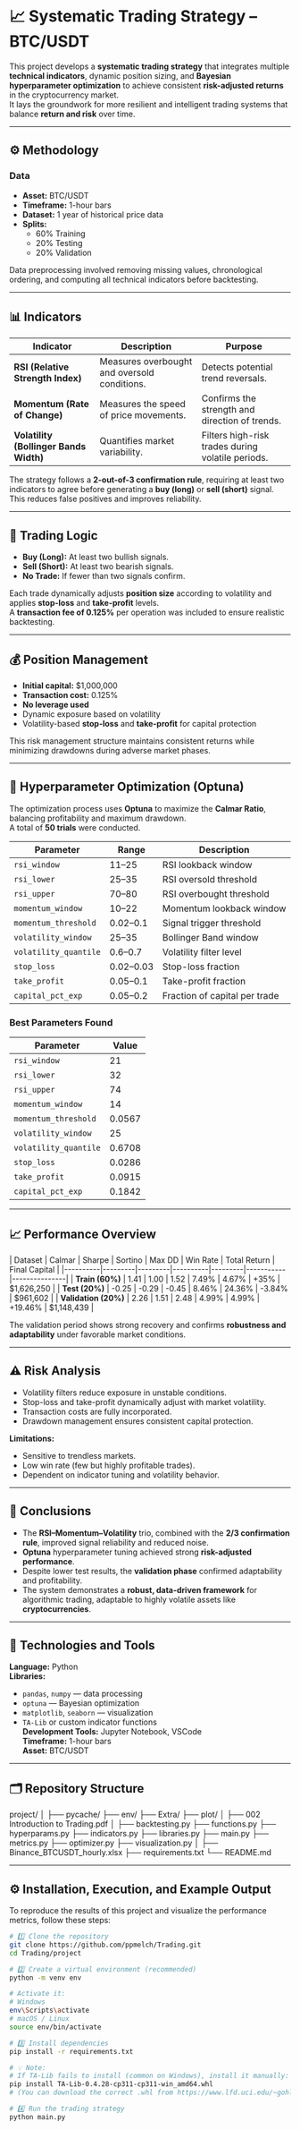 # 📈 Systematic Trading Strategy – BTC/USDT

This project develops a **systematic trading strategy** that integrates multiple **technical indicators**, dynamic position sizing, and **Bayesian hyperparameter optimization** to achieve consistent **risk-adjusted returns** in the cryptocurrency market.  
It lays the groundwork for more resilient and intelligent trading systems that balance **return and risk** over time.

---

## ⚙️ Methodology

### Data
- **Asset:** BTC/USDT  
- **Timeframe:** 1-hour bars  
- **Dataset:** 1 year of historical price data  
- **Splits:**  
  - 60% Training  
  - 20% Testing  
  - 20% Validation  

Data preprocessing involved removing missing values, chronological ordering, and computing all technical indicators before backtesting.

---

## 📊 Indicators

| Indicator | Description | Purpose |
|------------|-------------|----------|
| **RSI (Relative Strength Index)** | Measures overbought and oversold conditions. | Detects potential trend reversals. |
| **Momentum (Rate of Change)** | Measures the speed of price movements. | Confirms the strength and direction of trends. |
| **Volatility (Bollinger Bands Width)** | Quantifies market variability. | Filters high-risk trades during volatile periods. |

The strategy follows a **2-out-of-3 confirmation rule**, requiring at least two indicators to agree before generating a **buy (long)** or **sell (short)** signal. This reduces false positives and improves reliability.

---

## 💼 Trading Logic

- **Buy (Long):** At least two bullish signals.  
- **Sell (Short):** At least two bearish signals.  
- **No Trade:** If fewer than two signals confirm.  

Each trade dynamically adjusts **position size** according to volatility and applies **stop-loss** and **take-profit** levels.  
A **transaction fee of 0.125%** per operation was included to ensure realistic backtesting.

---

## 💰 Position Management

- **Initial capital:** \$1,000,000  
- **Transaction cost:** 0.125%  
- **No leverage used**  
- Dynamic exposure based on volatility  
- Volatility-based **stop-loss** and **take-profit** for capital protection  

This risk management structure maintains consistent returns while minimizing drawdowns during adverse market phases.

---

## 🧠 Hyperparameter Optimization (Optuna)

The optimization process uses **Optuna** to maximize the **Calmar Ratio**, balancing profitability and maximum drawdown.  
A total of **50 trials** were conducted.

| Parameter | Range | Description |
|------------|--------|-------------|
| `rsi_window` | 11–25 | RSI lookback window |
| `rsi_lower` | 25–35 | RSI oversold threshold |
| `rsi_upper` | 70–80 | RSI overbought threshold |
| `momentum_window` | 10–22 | Momentum lookback window |
| `momentum_threshold` | 0.02–0.1 | Signal trigger threshold |
| `volatility_window` | 25–35 | Bollinger Band window |
| `volatility_quantile` | 0.6–0.7 | Volatility filter level |
| `stop_loss` | 0.02–0.03 | Stop-loss fraction |
| `take_profit` | 0.05–0.1 | Take-profit fraction |
| `capital_pct_exp` | 0.05–0.2 | Fraction of capital per trade |

### Best Parameters Found

| Parameter | Value |
|------------|--------|
| `rsi_window` | 21 |
| `rsi_lower` | 32 |
| `rsi_upper` | 74 |
| `momentum_window` | 14 |
| `momentum_threshold` | 0.0567 |
| `volatility_window` | 25 |
| `volatility_quantile` | 0.6708 |
| `stop_loss` | 0.0286 |
| `take_profit` | 0.0915 |
| `capital_pct_exp` | 0.1842 |

---

## 📈 Performance Overview

| Dataset | Calmar | Sharpe | Sortino | Max DD | Win Rate | Total Return | Final Capital |
|----------|---------|---------|----------|---------|-----------|---------------|
| **Train (60%)** | 1.41 | 1.00 | 1.52 | 7.49% | 4.67% | +35% | \$1,626,250 |
| **Test (20%)** | -0.25 | -0.29 | -0.45 | 8.46% | 24.36% | -3.84% | \$961,602 |
| **Validation (20%)** | 2.26 | 1.51 | 2.48 | 4.99% | 4.99% | +19.46% | \$1,148,439 |

The validation period shows strong recovery and confirms **robustness and adaptability** under favorable market conditions.

---

## ⚠️ Risk Analysis

- Volatility filters reduce exposure in unstable conditions.  
- Stop-loss and take-profit dynamically adjust with market volatility.  
- Transaction costs are fully incorporated.  
- Drawdown management ensures consistent capital protection.  

**Limitations:**  
- Sensitive to trendless markets.  
- Low win rate (few but highly profitable trades).  
- Dependent on indicator tuning and volatility behavior.

---

## 🧾 Conclusions

- The **RSI–Momentum–Volatility** trio, combined with the **2/3 confirmation rule**, improved signal reliability and reduced noise.  
- **Optuna** hyperparameter tuning achieved strong **risk-adjusted performance**.  
- Despite lower test results, the **validation phase** confirmed adaptability and profitability.  
- The system demonstrates a **robust, data-driven framework** for algorithmic trading, adaptable to highly volatile assets like **cryptocurrencies**.

---

## 🧰 Technologies and Tools

**Language:** Python  
**Libraries:**
- `pandas`, `numpy` — data processing  
- `optuna` — Bayesian optimization  
- `matplotlib`, `seaborn` — visualization  
- `TA-Lib` or custom indicator functions  
**Development Tools:** Jupyter Notebook, VSCode  
**Timeframe:** 1-hour bars  
**Asset:** BTC/USDT

---

## 🗂️ Repository Structure

project/
│
├── pycache/
├── env/
├── Extra/
├── plot/
│
├── 002 Introduction to Trading.pdf
│
├── backtesting.py
├── functions.py
├── hyperparams.py
├── indicators.py
├── libraries.py
├── main.py
├── metrics.py
├── optimizer.py
├── visualization.py
│
├── Binance_BTCUSDT_hourly.xlsx
├── requirements.txt
└── README.md



---

## ⚙️ Installation, Execution, and Example Output

To reproduce the results of this project and visualize the performance metrics, follow these steps:

```bash
# 1️⃣ Clone the repository
git clone https://github.com/ppmelch/Trading.git
cd Trading/project

# 2️⃣ Create a virtual environment (recommended)
python -m venv env

# Activate it:
# Windows
env\Scripts\activate
# macOS / Linux
source env/bin/activate

# 3️⃣ Install dependencies
pip install -r requirements.txt

# 💡 Note:
# If TA-Lib fails to install (common on Windows), install it manually:
pip install TA-Lib-0.4.28-cp311-cp311-win_amd64.whl
# (You can download the correct .whl from https://www.lfd.uci.edu/~gohlke/pythonlibs/#ta-lib)

# 4️⃣ Run the trading strategy
python main.py
